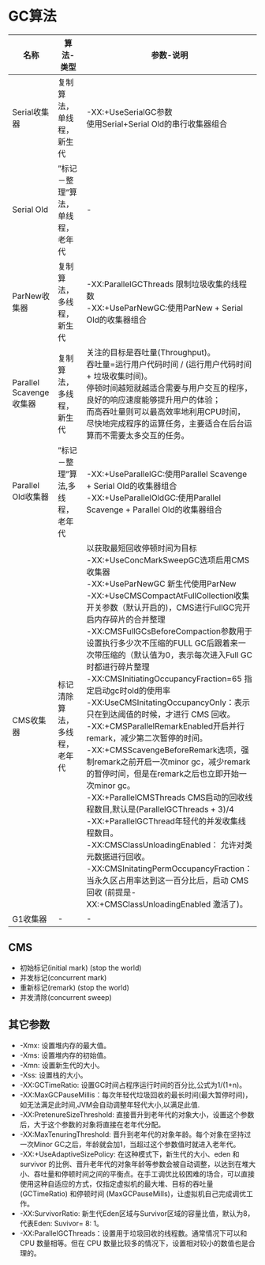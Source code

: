 # GC算法
名称|算法-类型|参数-说明
--|--|--
Serial收集器|复制算法，单线程，新生代|-XX:+UseSerialGC参数<br>使用Serial+Serial Old的串行收集器组合
Serial Old| ”标记－整理“算法，单线程，老年代|-
ParNew收集器|复制算法，多线程，新生代|-XX:ParallelGCThreads 限制垃圾收集的线程数<br> -XX:+UseParNewGC:使用ParNew + Serial Old的收集器组合
Parallel Scavenge收集器|复制算法，多线程，新生代|关注的目标是吞吐量(Throughput)。<br>吞吐量=运行用户代码时间 / (运行用户代码时间 + 垃圾收集时间)。<br>停顿时间越短就越适合需要与用户交互的程序，良好的响应速度能够提升用户的体验；<br>而高吞吐量则可以最高效率地利用CPU时间，尽快地完成程序的运算任务，主要适合在后台运算而不需要太多交互的任务。|
Parallel Old收集器|”标记－整理”算法,多线程，老年代|-XX:+UseParallelGC:使用Parallel Scavenge + Serial Old的收集器组合<br>-XX:+UseParallelOldGC:使用Parallel Scavenge + Parallel Old的收集器组合|
CMS收集器|标记清除算法，多线程，老年代|以获取最短回收停顿时间为目标<br>-XX:+UseConcMarkSweepGC选项启用CMS收集器<br>-XX:+UseParNewGC 新生代使用ParNew<br>-XX:+UseCMSCompactAtFullCollection收集开关参数（默认开启的)，CMS进行FullGC完开启内存碎片的合并整理<br>-XX:CMSFullGCsBeforeCompaction参数用于设置执行多少次不压缩的FULL GC后跟着来一次带压缩的（默认值为0，表示每次进入Full GC时都进行碎片整理<br>-XX:CMSInitiatingOccupancyFraction=65 指定启动gc时old的使用率<br>-XX:UseCMSInitatingOccupancyOnly：表示只在到达阈值的时候，才进行 CMS 回收。<br>-XX:+CMSParallelRemarkEnabled开启并行remark，减少第二次暂停的时间。<br>-XX:+CMSScavengeBeforeRemark选项，强制remark之前开启一次minor gc，减少remark的暂停时间，但是在remark之后也立即开始一次minor gc。<br>-XX:+ParallelCMSThreads CMS启动的回收线程数目,默认是(ParallelGCThreads + 3)/4<br>-XX:+ParallelGCThread年轻代的并发收集线程数目。<br>-XX:CMSClassUnloadingEnabled： 允许对类元数据进行回收。<br>-XX:CMSInitatingPermOccupancyFraction：当永久区占用率达到这一百分比后，启动 CMS 回收 (前提是-XX:+CMSClassUnloadingEnabled 激活了)。
G1收集器|-|-
## CMS
 - 初始标记(initial mark) (stop the world)
 - 并发标记(concurrent mark) 
 - 重新标记(remark) (stop the world)
 - 并发清除(concurrent sweep)
 
 ## 其它参数
 - -Xmx: 设置堆内存的最大值。
 - -Xms: 设置堆内存的初始值。
 - -Xmn: 设置新生代的大小。
 - -Xss: 设置栈的大小。
 - -XX:GCTimeRatio: 	设置GC时间占程序运行时间的百分比,公式为1/(1+n)。
 - -XX:MaxGCPauseMillis：每次年轻代垃圾回收的最长时间(最大暂停时间)，如无法满足此时间,JVM会自动调整年轻代大小,以满足此值.
 - -XX:PretenureSizeThreshold: 直接晋升到老年代的对象大小，设置这个参数后，大于这个参数的对象将直接在老年代分配。
 - -XX:MaxTenuringThreshold: 晋升到老年代的对象年龄。每个对象在坚持过一次Minor GC之后，年龄就会加1，当超过这个参数值时就进入老年代。
 - -XX:+UseAdaptiveSizePolicy: 在这种模式下，新生代的大小、eden 和 survivor 的比例、晋升老年代的对象年龄等参数会被自动调整，以达到在堆大小、吞吐量和停顿时间之间的平衡点。在手工调优比较困难的场合，可以直接使用这种自适应的方式，仅指定虚拟机的最大堆、目标的吞吐量 (GCTimeRatio) 和停顿时间 (MaxGCPauseMills)，让虚拟机自己完成调优工作。
 - -XX:SurvivorRatio: 新生代Eden区域与Survivor区域的容量比值，默认为8，代表Eden: Suvivor= 8: 1。
 - -XX:ParallelGCThreads：设置用于垃圾回收的线程数。通常情况下可以和 CPU 数量相等。但在 CPU 数量比较多的情况下，设置相对较小的数值也是合理的。
